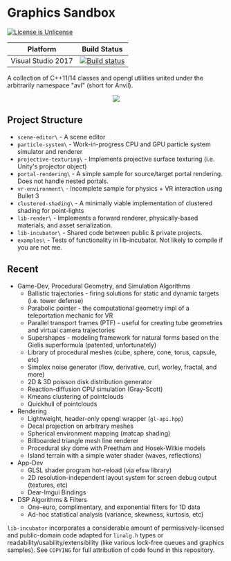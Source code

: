 # Graphics Sandbox

[![License is Unlicense](http://img.shields.io/badge/license-Unlicense-blue.svg?style=flat)](http://unlicense.org/)

Platform | Build Status |
-------- | ------------ |
Visual Studio 2017 | [![Build status](https://ci.appveyor.com/api/projects/status/t1v586iy881ptlql?svg=true)](https://ci.appveyor.com/project/ddiakopoulos/sandbox)

A collection of C++11/14 classes and opengl utilities united under the arbitrarily namespace "avl" (short for Anvil). 

<p align="center">
  <img src="https://raw.githubusercontent.com/ddiakopoulos/sandbox/master/assets/images/sandbox-cover.png"/>
</p>

## Project Structure

  * `scene-editor\` - A scene editor
  * `particle-system\` - Work-in-progress CPU and GPU particle system simulator and renderer
  * `projective-texturing\` - Implements projective surface texturing (i.e. Unity's projector object)
  * `portal-rendering\` - A simple sample for source/target portal rendering. Does not handle nested portals.
  * `vr-environment\` - Incomplete sample for physics + VR interaction using Bullet 3
  * `clustered-shading\` - A minimally viable implementation of clustered shading for point-lights
  * `lib-render\` -  Implements a forward renderer, physically-based materials, and asset serialization. 
  * `lib-incubator\` - Shared code between public & private projects.
  * `examples\` - Tests of functionality in lib-incubator. Not likely to compile if you are not me. 

## Recent

* Game-Dev, Procedural Geometry, and Simulation Algorithms
  * Ballistic trajectories - firing solutions for static and dynamic targets (i.e. tower defense)
  * Parabolic pointer - the computational geometry impl of a teleportation mechanic for VR
  * Parallel transport frames (PTF) - useful for creating tube geometries and virtual camera trajectories
  * Supershapes - modeling framework for natural forms based on the Gielis superformula (patented, unfortunately)
  * Library of procedural meshes (cube, sphere, cone, torus, capsule, etc)
  * Simplex noise generator (flow, derivative, curl, worley, fractal, and more)
  * 2D & 3D poisson disk distribution generator
  * Reaction-diffusion CPU simulation (Gray-Scott)
  * Kmeans clustering of pointclouds
  * Quickhull of pointclouds
* Rendering
  * Lightweight, header-only opengl wrapper (`gl-api.hpp`)
  * Decal projection on arbitrary meshes
  * Spherical environment mapping (matcap shading)
  * Billboarded triangle mesh line renderer
  * Procedural sky dome with Preetham and Hosek-Wilkie models
  * Island terrain with a simple water shader (waves, reflections)
* App-Dev
  * GLSL shader program hot-reload (via efsw library)
  * 2D resolution-independent layout system for screen debug output (textures, etc)
  * Dear-Imgui Bindings
* DSP Algorithms & Filters
  * One-euro, complimentary, and exponential filters for 1D data
  * Ad-hoc statistical analysis (variance, skewness, kurtosis, etc)

`lib-incubator` incorporates a considerable amount of permissively-licensed and public-domain code adapted for `linalg.h` types or readability/usability/extensibility (like various lock-free queues and graphics samples). See `COPYING` for full attribution of code found in this repository. 